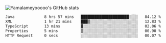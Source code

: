 ![Yamalameyooooo's GitHub stats](https://github-readme-stats.vercel.app/api?username=yamalameyooooo&theme=transparent&show_icons=true\&show=reviews,discussions_started,discussions_answered,prs_merged,prs_merged_percentage)

<!--START_SECTION:waka-->

```txt
Java             8 hrs 57 mins   █████████████████████░░░░   84.12 %
XML              1 hr 21 mins    ███▒░░░░░░░░░░░░░░░░░░░░░   12.83 %
TypeScript       13 mins         ▓░░░░░░░░░░░░░░░░░░░░░░░░   02.06 %
Properties       5 mins          ▒░░░░░░░░░░░░░░░░░░░░░░░░   00.90 %
HTTP Request     0 secs          ░░░░░░░░░░░░░░░░░░░░░░░░░   00.07 %
```

<!--END_SECTION:waka-->
